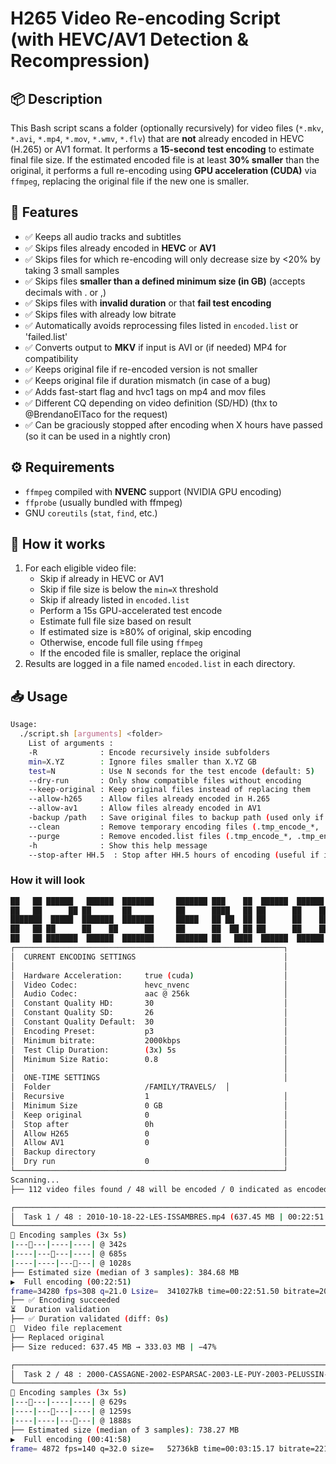 # H265 Video Re-encoding Script (with HEVC/AV1 Detection & Recompression)

## 📦 Description

This Bash script scans a folder (optionally recursively) for video files (`*.mkv`, `*.avi`, `*.mp4`, `*.mov`, `*.wmv`, `*.flv`) that are **not** already encoded in HEVC (H.265) or AV1 format. It performs a **15-second test encoding** to estimate final file size. If the estimated encoded file is at least **30% smaller** than the original, it performs a full re-encoding using **GPU acceleration (CUDA)** via `ffmpeg`, replacing the original file if the new one is smaller.

## 🎯 Features

- ✅ Keeps all audio tracks and subtitles
- ✅ Skips files already encoded in **HEVC** or **AV1**
- ✅ Skips files for which re-encoding will only decrease size by <20% by taking 3 small samples
- ✅ Skips files **smaller than a defined minimum size (in GB)** (accepts decimals with . or ,)
- ✅ Skips files with **invalid duration** or that **fail test encoding**
- ✅ Skips files with already low bitrate
- ✅ Automatically avoids reprocessing files listed in `encoded.list` or 'failed.list'
- ✅ Converts output to **MKV** if input is AVI or (if needed) MP4 for compatibility
- ✅ Keeps original file if re-encoded version is not smaller
- ✅ Keeps original file if duration mismatch (in case of a bug)
- ✅ Adds fast-start flag and hvc1 tags on mp4 and mov files
- ✅ Different CQ depending on video definition (SD/HD) (thx to @BrendanoElTaco for the request)
- ✅ Can be graciously stopped after encoding when X hours have passed (so it can be used in a nightly cron)


## ⚙️ Requirements

- `ffmpeg` compiled with **NVENC** support (NVIDIA GPU encoding)
- `ffprobe` (usually bundled with ffmpeg)
- GNU `coreutils` (`stat`, `find`, etc.)

## 🧪 How it works

1. For each eligible video file:
   - Skip if already in HEVC or AV1
   - Skip if file size is below the `min=X` threshold
   - Skip if already listed in `encoded.list`
   - Perform a 15s GPU-accelerated test encode
   - Estimate full file size based on result
   - If estimated size is ≥80% of original, skip encoding
   - Otherwise, encode full file using `ffmpeg`
   - If the encoded file is smaller, replace the original
2. Results are logged in a file named `encoded.list` in each directory.

## 📥 Usage

```bash
Usage:
  ./script.sh [arguments] <folder>
    List of arguments :
    -R              : Encode recursively inside subfolders
    min=X.YZ        : Ignore files smaller than X.YZ GB
    test=N          : Use N seconds for the test encode (default: 5)
    --dry-run       : Only show compatible files without encoding
    --keep-original : Keep original files instead of replacing them
    --allow-h265    : Allow files already encoded in H.265
    --allow-av1     : Allow files already encoded in AV1
    -backup /path   : Save original files to backup path (used only if not using --keep-original)
    --clean         : Remove temporary encoding files (.tmp_encode_*, .tmp_encode_test_*) from the folder(s, if combined with -R) 
    --purge         : Remove encoded.list files (.tmp_encode_*, .tmp_encode_test_*) from the folder(s, if combined with -R) 
    -h              : Show this help message
    --stop-after HH.5  : Stop after HH.5 hours of encoding (useful if in cron)

```
### How it will look

```bash
██   ██ ██████   ██████  ███████     ███████ ███    ██  ██████  ██████  ██████  ███████ ██████  
██   ██      ██ ██       ██          ██      ████   ██ ██      ██    ██ ██   ██ ██      ██   ██ 
███████  █████  ███████  ███████     █████   ██ ██  ██ ██      ██    ██ ██   ██ █████   ██████  
██   ██ ██      ██    ██      ██     ██      ██  ██ ██ ██      ██    ██ ██   ██ ██      ██   ██ 
██   ██ ███████  ██████  ███████     ███████ ██   ████  ██████  ██████  ██████  ███████ ██   ██
┌────────────────────────────────────────────────────────────┐
│  CURRENT ENCODING SETTINGS                                 │
│                                                            │
│  Hardware Acceleration:     true (cuda)                    │
│  Video Codec:               hevc_nvenc                     │
│  Audio Codec:               aac @ 256k                     │
│  Constant Quality HD:       30                             │
│  Constant Quality SD:       26                             │
│  Constant Quality Default:  30                             │
│  Encoding Preset:           p3                             │
│  Minimum bitrate:           2000kbps                       │
│  Test Clip Duration:        (3x) 5s                        │
│  Minimum Size Ratio:        0.8                            │
│                                                            │
│  ONE-TIME SETTINGS                                         │
│  Folder                     /FAMILY/TRAVELS/  │
│  Recursive                  1                              │
│  Minimum Size               0 GB                           │
│  Keep original              0                              │
│  Stop after                 0h                             │
│  Allow H265                 0                              │
│  Allow AV1                  0                              │
│  Backup directory                                          │
│  Dry run                    0                              │
└────────────────────────────────────────────────────────────┘
Scanning...
├── 112 video files found / 48 will be encoded / 0 indicated as encoded / 0 indicated as failed

┌──────────────────────────────────────────────────────────────────────────────────────────┐
│  Task 1 / 48 : 2010-10-18-22-LES-ISSAMBRES.mp4 (637.45 MB | 00:22:51 | 720x574 | CQ=26)  │
└──────────────────────────────────────────────────────────────────────────────────────────┘
 Encoding samples (3x 5s)
|------|----|----| @ 342s
|----|------|----| @ 685s
|----|----|------| @ 1028s
├── Estimated size (median of 3 samples): 384.68 MB
▶️  Full encoding (00:22:51)
frame=34280 fps=308 q=21.0 Lsize=  341027kB time=00:22:51.50 bitrate=2037.0kbits/s speed=12.3x    
├── ✅ Encoding succeeded
⏳  Duration validation
├── ✅ Duration validated (diff: 0s)
  Video file replacement
├── Replaced original
├── Size reduced: 637.45 MB → 333.03 MB | −47%

┌──────────────────────────────────────────────────────────────────────────────────────────────────────────────────────┐
│  Task 2 / 48 : 2000-CASSAGNE-2002-ESPARSAC-2003-LE-PUY-2003-PELUSSIN-CH1.mp4 (1.55 GB | 00:41:58 | 720x574 | CQ=26)  │
└──────────────────────────────────────────────────────────────────────────────────────────────────────────────────────┘
 Encoding samples (3x 5s)
|------|----|----| @ 629s
|----|------|----| @ 1259s
|----|----|------| @ 1888s
├── Estimated size (median of 3 samples): 738.27 MB
▶️  Full encoding (00:41:58)
frame= 4872 fps=140 q=32.0 size=   52736kB time=00:03:15.17 bitrate=2213.4kbits/s speed=5.59x 
```
